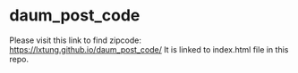# daum_post_code

Please visit this link to find zipcode: https://lxtung.github.io/daum_post_code/
It is linked to index.html file in this repo.
